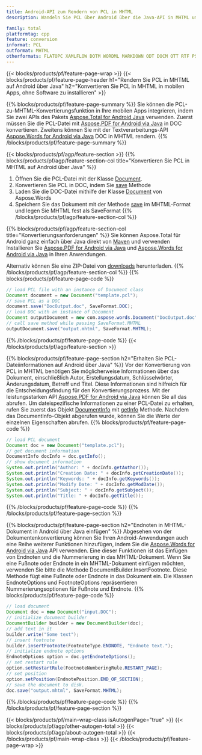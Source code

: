 ```yaml
---
title: Android-API zum Rendern von PCL in MHTML
description: Wandeln Sie PCL über Android über die Java-API in MHTML um

family: total
platformtag: cpp
feature: conversion
informat: PCL
outformat: MHTML
otherformats: FLATOPC XAMLFLOW DOTM WORDML MARKDOWN ODT DOCM OTT RTF PS DOT DOTX
---
```

{{< blocks/products/pf/feature-page-wrap >}}
{{< blocks/products/pf/feature-page-header h1="Rendern Sie PCL in MHTML auf Android über Java" h2="Konvertieren Sie PCL in MHTML in mobilen Apps, ohne Software zu installieren" >}}

{{% blocks/products/pf/feature-page-summary %}}
Sie können die PCL-zu-MHTML-Konvertierungsfunktion in Ihre mobilen Apps integrieren, indem Sie zwei APIs des Pakets [Aspose.Total for Android Java](https://products.aspose.com/total/android-java/) verwenden. Zuerst müssen Sie die PCL-Datei mit [Aspose.PDF for Android via Java](https://products.aspose.com/pdf/android-java/) in DOC konvertieren. Zweitens können Sie mit der Textverarbeitungs-API [Aspose.Words for Android via Java](https://products.aspose.com/words/android-java/) DOC in MHTML rendern. 
{{% /blocks/products/pf/feature-page-summary  %}}

{{< blocks/products/pf/agp/feature-section >}}
{{% blocks/products/pf/agp/feature-section-col title="Konvertieren Sie PCL in MHTML auf Android über Java" %}}
1. Öffnen Sie die PCL-Datei mit der Klasse [Document](https://reference.aspose.com/pdf/java/com.aspose.pdf/Document).
2. Konvertieren Sie PCL in DOC, indem Sie [save](https://reference.aspose.com/pdf/java/com.aspose.pdf/Document#save-java.lang.String-com.aspose.pdf.SaveOptions-) Methode
3. Laden Sie die DOC-Datei mithilfe der Klasse [Document](https://reference.aspose.com/words/java/com.aspose.words/Document) von Aspose.Words
4. Speichern Sie das Dokument mit der Methode [save](https://reference.aspose.com/words/java/com.aspose.words/Document#save(java.lang.String,int)) im MHTML-Format und legen Sie MHTML fest als SaveFormat
{{% /blocks/products/pf/agp/feature-section-col %}}

{{% blocks/products/pf/agp/feature-section-col title="Konvertierungsanforderungen" %}}
Sie können Aspose.Total für Android ganz einfach über Java direkt von [Maven](https://releases.aspose.com/total/java/) und verwenden Installieren Sie [Aspose.PDF for Android via Java](https://docs.aspose.com/pdf/androidjava/installation/) und [Aspose.Words for Android via Java](https://docs.aspose.com/words/java/install-aspose-words-for-android-via-java/#install-asposewords-for-android-via-java-from-maven-repository) in Ihren Anwendungen.

Alternativ können Sie eine ZIP-Datei von [downloads](https://releases.aspose.comtotal/androidjava) herunterladen.
{{% /blocks/products/pf/agp/feature-section-col %}}
{{% blocks/products/pf/feature-page-code %}}

```java
// load PCL file with an instance of Document class
Document document = new Document("template.pcl");
// save PCL as a DOC 
document.save("DocOutput.doc", SaveFormat.DOC); 
// load DOC with an instance of Document
Document outputDocument = new com.aspose.words.Document("DocOutput.doc");
// call save method while passing SaveFormat.MHTML
outputDocument.save("output.mhtml", SaveFormat.MHTML);   
```


{{% /blocks/products/pf/feature-page-code %}}
{{< /blocks/products/pf/agp/feature-section >}}

{{% blocks/products/pf/feature-page-section  h2="Erhalten Sie PCL-Dateiinformationen auf Android über Java" %}}
Vor der Konvertierung von PCL in MHTML benötigen Sie möglicherweise Informationen über das Dokument, einschließlich Autor, Erstellungsdatum, Schlüsselwörter, Änderungsdatum, Betreff und Titel. Diese Informationen sind hilfreich für die Entscheidungsfindung für den Konvertierungsprozess. Mit der leistungsstarken API [Aspose.PDF for Android via Java](https://docs.aspose.com/pdf/androidjava/) können Sie all das abrufen. Um dateispezifische Informationen zu einer PCL-Datei zu erhalten, rufen Sie zuerst das Objekt [DocumentInfo](https://reference.aspose.com/pdf/java/com.aspose.pdf/DocumentInfo) mit [getInfo](https://reference.aspose.com/pdf/java/com.aspose.pdf/Document#getInfo--) Methode. Nachdem das DocumentInfo-Objekt abgerufen wurde, können Sie die Werte der einzelnen Eigenschaften abrufen.
{{% blocks/products/pf/feature-page-code %}}

```java
// load PCL document
Document doc = new Document("template.pcl");
// get document information
DocumentInfo docInfo = doc.getInfo();
// show document information
System.out.println("Author: " + docInfo.getAuthor());
System.out.println("Creation Date: " + docInfo.getCreationDate());
System.out.println("Keywords: " + docInfo.getKeywords());
System.out.println("Modify Date: " + docInfo.getModDate());
System.out.println("Subject: " + docInfo.getSubject());
System.out.println("Title: " + docInfo.getTitle());
```

{{% /blocks/products/pf/feature-page-code  %}}
{{% /blocks/products/pf/feature-page-section %}}

{{% blocks/products/pf/feature-page-section  h2="Endnoten in MHTML-Dokument in Android über Java einfügen" %}}
Abgesehen von der Dokumentenkonvertierung können Sie Ihren Android-Anwendungen auch eine Reihe weiterer Funktionen hinzufügen, indem Sie die [Aspose.Words for Android via Java](https://products.aspose.com/words/androidjava/) API verwenden. Eine dieser Funktionen ist das Einfügen von Endnoten und die Nummerierung in das MHTML-Dokument. Wenn Sie eine Fußnote oder Endnote in ein MHTML-Dokument einfügen möchten, verwenden Sie bitte die Methode DocumentBuilder.InsertFootnote. Diese Methode fügt eine Fußnote oder Endnote in das Dokument ein. Die Klassen EndnoteOptions und FootnoteOptions repräsentieren Nummerierungsoptionen für Fußnote und Endnote.
{{% blocks/products/pf/feature-page-code %}}

```java
// load document
Document doc = new Document("input.DOC");
// initialize document builder
DocumentBuilder builder = new DocumentBuilder(doc);
// add text in it
builder.write("Some text");
// insert footnote
builder.insertFootnote(FootnoteType.ENDNOTE, "Endnote text.");
// initialize endnote options
EndnoteOptions option = doc.getEndnoteOptions();
// set restart rule
option.setRestartRule(FootnoteNumberingRule.RESTART_PAGE);
// set position
option.setPosition(EndnotePosition.END_OF_SECTION);
// save the document to disk.
doc.save("output.mhtml", SaveFormat.MHTML);  
```

{{% /blocks/products/pf/feature-page-code  %}}
{{% /blocks/products/pf/feature-page-section %}}

{{< blocks/products/pf/main-wrap-class isAutogenPage="true" >}}
{{< blocks/products/pf/agp/other-autogen-total >}}
{{< blocks/products/pf/agp/about-autogen-total >}}
{{< /blocks/products/pf/main-wrap-class >}}
{{< /blocks/products/pf/feature-page-wrap >}}